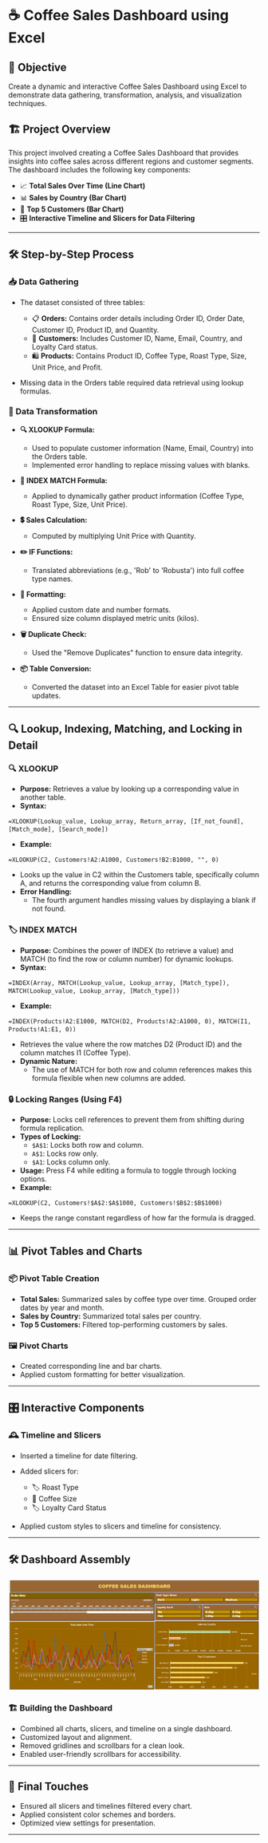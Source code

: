 # ☕ Coffee Sales Dashboard using Excel

## 🎯 Objective
Create a dynamic and interactive Coffee Sales Dashboard using Excel to demonstrate data gathering, transformation, analysis, and visualization techniques.

## 🏗️ Project Overview
This project involved creating a Coffee Sales Dashboard that provides insights into coffee sales across different regions and customer segments. The dashboard includes the following key components:

- 📈 **Total Sales Over Time (Line Chart)**
- 📊 **Sales by Country (Bar Chart)**
- 🏅 **Top 5 Customers (Bar Chart)**
- 🎛️ **Interactive Timeline and Slicers for Data Filtering**

---

## 🛠️ Step-by-Step Process

### 📥 Data Gathering
- The dataset consisted of three tables:
  - 📋 **Orders:** Contains order details including Order ID, Order Date, Customer ID, Product ID, and Quantity.
  - 👥 **Customers:** Includes Customer ID, Name, Email, Country, and Loyalty Card status.
  - 🛍️ **Products:** Contains Product ID, Coffee Type, Roast Type, Size, Unit Price, and Profit.

- Missing data in the Orders table required data retrieval using lookup formulas.

### 🔧 Data Transformation
- **🔍 XLOOKUP Formula:**
  - Used to populate customer information (Name, Email, Country) into the Orders table.
  - Implemented error handling to replace missing values with blanks.

- **📌 INDEX MATCH Formula:**
  - Applied to dynamically gather product information (Coffee Type, Roast Type, Size, Unit Price).

- **💲 Sales Calculation:**
  - Computed by multiplying Unit Price with Quantity.

- **✏️ IF Functions:**
  - Translated abbreviations (e.g., 'Rob' to 'Robusta') into full coffee type names.

- **🎨 Formatting:**
  - Applied custom date and number formats.
  - Ensured size column displayed metric units (kilos).

- **🗑️ Duplicate Check:**
  - Used the "Remove Duplicates" function to ensure data integrity.

- **📦 Table Conversion:**
  - Converted the dataset into an Excel Table for easier pivot table updates.

---

## 🔍 Lookup, Indexing, Matching, and Locking in Detail

### 🔍 XLOOKUP
- **Purpose:** Retrieves a value by looking up a corresponding value in another table.
- **Syntax:**
```excel
=XLOOKUP(Lookup_value, Lookup_array, Return_array, [If_not_found], [Match_mode], [Search_mode])
```
- **Example:**
```excel
=XLOOKUP(C2, Customers!A2:A1000, Customers!B2:B1000, "", 0)
```
- Looks up the value in C2 within the Customers table, specifically column A, and returns the corresponding value from column B.
- **Error Handling:**
  - The fourth argument handles missing values by displaying a blank if not found.

### 🏷️ INDEX MATCH
- **Purpose:** Combines the power of INDEX (to retrieve a value) and MATCH (to find the row or column number) for dynamic lookups.
- **Syntax:**
```excel
=INDEX(Array, MATCH(Lookup_value, Lookup_array, [Match_type]), MATCH(Lookup_value, Lookup_array, [Match_type]))
```
- **Example:**
```excel
=INDEX(Products!A2:E1000, MATCH(D2, Products!A2:A1000, 0), MATCH(I1, Products!A1:E1, 0))
```
- Retrieves the value where the row matches D2 (Product ID) and the column matches I1 (Coffee Type).
- **Dynamic Nature:**
  - The use of MATCH for both row and column references makes this formula flexible when new columns are added.

### 🔒 Locking Ranges (Using F4)
- **Purpose:** Locks cell references to prevent them from shifting during formula replication.
- **Types of Locking:**
  - `$A$1`: Locks both row and column.
  - `A$1`: Locks row only.
  - `$A1`: Locks column only.
- **Usage:** Press F4 while editing a formula to toggle through locking options.
- **Example:**
```excel
=XLOOKUP(C2, Customers!$A$2:$A$1000, Customers!$B$2:$B$1000)
```
- Keeps the range constant regardless of how far the formula is dragged.

---

## 📊 Pivot Tables and Charts

### 📦 Pivot Table Creation
- **Total Sales:** Summarized sales by coffee type over time. Grouped order dates by year and month.
- **Sales by Country:** Summarized total sales per country.
- **Top 5 Customers:** Filtered top-performing customers by sales.

### 🖼️ Pivot Charts
- Created corresponding line and bar charts.
- Applied custom formatting for better visualization.

---

## 🎛️ Interactive Components

### 🕰️ Timeline and Slicers
- Inserted a timeline for date filtering.
- Added slicers for:
  - 🏷️ Roast Type
  - 📏 Coffee Size
  - 🏷️ Loyalty Card Status

- Applied custom styles to slicers and timeline for consistency.

---

## 🛠️ Dashboard Assembly

![Dashboard Image](image.png)

### 🏗️ Building the Dashboard
- Combined all charts, slicers, and timeline on a single dashboard.
- Customized layout and alignment.
- Removed gridlines and scrollbars for a clean look.
- Enabled user-friendly scrollbars for accessibility.

---

## 🎨 Final Touches
- Ensured all slicers and timelines filtered every chart.
- Applied consistent color schemes and borders.
- Optimized view settings for presentation.

---



